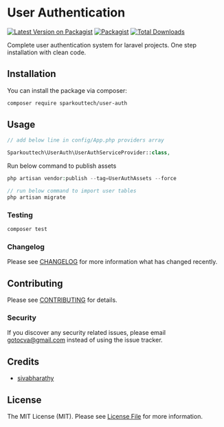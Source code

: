 # User Authentication

[![Latest Version on Packagist](https://img.shields.io/packagist/v/sparkouttech/user-auth.svg?style=flat-square)](https://packagist.org/packages/sparkouttech/user-auth)
[![Packagist](https://img.shields.io/packagist/l/sparkouttech/user-auth.svg)](https://packagist.org/packages/sparkouttech/user-auth) 
[![Total Downloads](https://img.shields.io/packagist/dt/sparkouttech/user-auth.svg?style=flat-square)](https://packagist.org/packages/sparkouttech/user-auth)

Complete user authentication system for laravel projects. One step installation with clean code.

## Installation

You can install the package via composer:

```bash
composer require sparkouttech/user-auth
```

## Usage

```php
// add below line in config/App.php providers array

Sparkouttech\UserAuth\UserAuthServiceProvider::class,
```

Run below command to publish assets 
```php
php artisan vendor:publish --tag=UserAuthAssets --force
```


```php
// run below command to import user tables 
php artisan migrate
```

### Testing

```bash
composer test
```

### Changelog

Please see [CHANGELOG](CHANGELOG.md) for more information what has changed recently.

## Contributing

Please see [CONTRIBUTING](CONTRIBUTING.md) for details.

### Security

If you discover any security related issues, please email gotocva@gmail.com instead of using the issue tracker.

## Credits

-   [sivabharathy](https://github.com/gotocva)

## License

The MIT License (MIT). Please see [License File](LICENSE.md) for more information.

